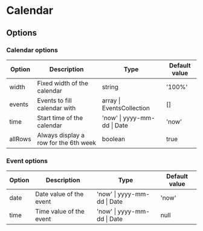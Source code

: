 # Calendar

## Options
### Calendar options
| Option | Description | Type | Default value |
|--------|-------------|------|---------------|
| width | Fixed width of the calendar | string | '100%'  |
| events | Events to fill calendar with | array \| EventsCollection | []  |
| time | Start time of the calendar | 'now' \| yyyy-mm-dd \| Date | 'now'  |
| allRows | Always display a row for the 6th week | boolean | true |
### Event options
| Option | Description | Type | Default value |
|--------|-------------|------|---------------|
| date | Date value of the event | 'now' \| yyyy-mm-dd \| Date | 'now' |
| time | Time value of the event | 'now' \| yyyy-mm-dd \| Date | null |
